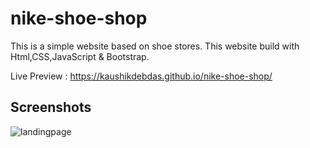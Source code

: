 # nike-shoe-shop
This is a simple website based on shoe stores. This website build with Html,CSS,JavaScript & Bootstrap.

Live Preview : https://kaushikdebdas.github.io/nike-shoe-shop/

## Screenshots
![landingpage](https://user-images.githubusercontent.com/67013658/147118561-73612fb3-84b8-4441-b916-509749dc8b1a.png)
